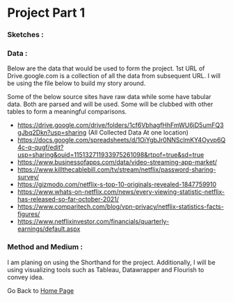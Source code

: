 # Project Part 1


### Sketches :


### Data : 
Below are the data that would be used to form the project. 1st URL of Drive.google.com is a collection of all the data from subsequent URL. I will be using the file below to build my story around.

Some of the below source sites have raw data while some have tabular data. Both are parsed and will be used. Some will be clubbed with other tables to form a meaningful comparisons.

- https://drive.google.com/drive/folders/1cf6VbhagfHhFmWU6jD5umFQ3gJbq2Dkn?usp=sharing (All Collected Data At one location)
- https://docs.google.com/spreadsheets/d/1OiYgbJr0NNSclmKY4Oyvp6Q4c-q-qugf/edit?usp=sharing&ouid=115132711933975261098&rtpof=true&sd=true
- https://www.businessofapps.com/data/video-streaming-app-market/
- https://www.killthecablebill.com/tv/stream/netflix/password-sharing-survey/
- https://gizmodo.com/netflix-s-top-10-originals-revealed-1847759910
- https://www.whats-on-netflix.com/news/every-viewing-statistic-netflix-has-released-so-far-october-2021/
- https://www.comparitech.com/blog/vpn-privacy/netflix-statistics-facts-figures/
- https://www.netflixinvestor.com/financials/quarterly-earnings/default.aspx


### Method and Medium :

I am planing on using the Shorthand for the project. Additionally, I will be using visualizing tools such as Tableau, Datawrapper and Flourish to convey idea. 

Go Back to [Home Page](/README.md)
